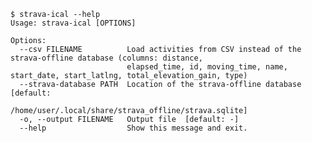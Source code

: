 <!--
    $ export COLUMNS=120
-->

    $ strava-ical --help
    Usage: strava-ical [OPTIONS]
    
    Options:
      --csv FILENAME          Load activities from CSV instead of the strava-offline database (columns: distance,
                              elapsed_time, id, moving_time, name, start_date, start_latlng, total_elevation_gain, type)
      --strava-database PATH  Location of the strava-offline database  [default:
                              /home/user/.local/share/strava_offline/strava.sqlite]
      -o, --output FILENAME   Output file  [default: -]
      --help                  Show this message and exit.
